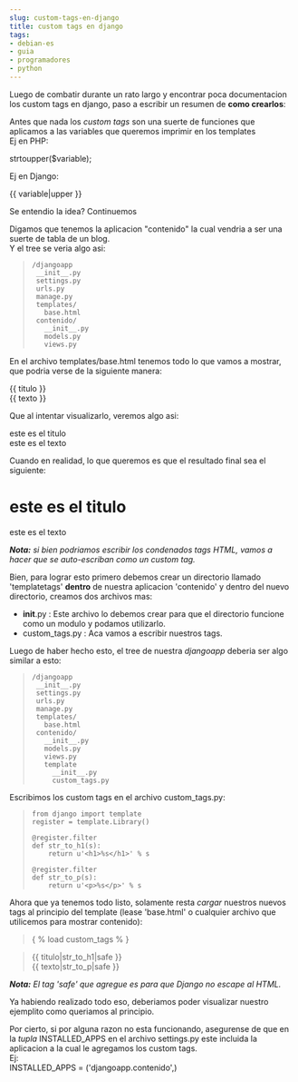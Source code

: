 ```yaml
---
slug: custom-tags-en-django  
title: custom tags en django  
tags:  
- debian-es  
- guia  
- programadores  
- python  
---
```

  
Luego de combatir durante un rato largo y encontrar poca documentacion los custom tags en django, paso a escribir un resumen de **como crearlos**:    
    
Antes que nada los _custom tags_ son una suerte de funciones que aplicamos a las variables que queremos imprimir en los templates    
Ej en PHP:    
  
  
>    
strtoupper($variable);    
  
  
   
    
Ej en Django:    
  
  
>    
{{ variable|upper }}    
  
  
   
    
Se entendio la idea? Continuemos    
    
Digamos que tenemos la aplicacion "contenido" la cual vendria a ser una suerte de tabla de un blog.    
Y el tree se veria algo asi:    
  
  
>    
  
>       
>         
>     /djangoapp    
>      __init__.py    
>      settings.py    
>      urls.py    
>      manage.py    
>      templates/    
>        base.html    
>      contenido/    
>        __init__.py    
>        models.py    
>        views.py    
>       
>   
>    
  
  
   
    
    
En el archivo templates/base.html tenemos todo lo que vamos a mostrar, que podria verse de la siguiente manera:    
  
  
>    
{{ titulo }}    
{{ texto }}    
  
  
   
Que al intentar visualizarlo, veremos algo asi:    
  
  
>    
este es el titulo    
este es el texto    
  
  
   
    
Cuando en realidad, lo que queremos es que el resultado final sea el siguiente:    
  
  
>    
<h1>este es el titulo</h1>    
<p>este es el texto</p>    
  
  
   
    
_**Nota:** si bien podriamos escribir los _condenados_ tags HTML, vamos a hacer que se auto-escriban como un custom tag._    
    
Bien, para lograr esto primero debemos crear un directorio llamado 'templatetags' **dentro** de nuestra aplicacion 'contenido' y dentro del nuevo directorio, creamos dos archivos mas:    
* __init__.py : Este archivo lo debemos crear para que el directorio funcione como un modulo y podamos utilizarlo.    
* custom_tags.py : Aca vamos a escribir nuestros tags.    
    
Luego de haber hecho esto, el tree de nuestra _djangoapp_ deberia ser algo similar a esto:    
  
  
>    
  
>       
>         
>     /djangoapp    
>      __init__.py    
>      settings.py    
>      urls.py    
>      manage.py    
>      templates/    
>        base.html    
>      contenido/    
>        __init__.py    
>        models.py    
>        views.py    
>        template    
>          __init__.py    
>          custom_tags.py    
>       
>   
>    
  
  
   
    
    
Escribimos los custom tags en el archivo custom_tags.py:    
  
  
>    
  
>       
>         
>     from django import template    
>     register = template.Library()    
>         
>     @register.filter    
>     def str_to_h1(s):    
>         return u'<h1>%s</h1>' % s    
>         
>     @register.filter    
>     def str_to_p(s):    
>         return u'<p>%s</p>' % s    
>       
>   
>    
  
  
   
    
Ahora que ya tenemos todo listo, solamente resta _cargar_ nuestros nuevos tags al principio del template (lease 'base.html' o cualquier archivo que utilicemos para mostrar contenido):    
    
  
  
>    { % load custom_tags % }    
    
>    {{ titulo|str_to_h1|safe }}    
>    {{ texto|str_to_p|safe }}    
  
  
   
    
_**Nota:** El tag 'safe' que agregue es para que Django no escape al HTML._    
    
Ya habiendo realizado todo eso, deberiamos poder visualizar nuestro ejemplito como queriamos al principio.    
    
Por cierto, si por alguna razon no esta funcionando, asegurense de que en la _tupla_ INSTALLED_APPS en el archivo settings.py este incluida la aplicacion a la cual le agregamos los custom tags.    
Ej:    
INSTALLED_APPS = ('djangoapp.contenido',)  
